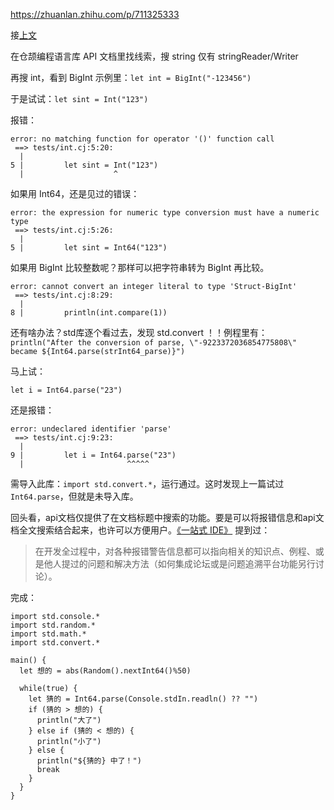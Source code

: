 https://zhuanlan.zhihu.com/p/711325333

接[上文](https://zhuanlan.zhihu.com/p/711324572)

在仓颉编程语言库 API 文档里找线索，搜 string 仅有 stringReader/Writer

再搜 int，看到 BigInt 示例里：`let int = BigInt("-123456")`

于是试试：`let sint = Int("123")`

报错：
```
error: no matching function for operator '()' function call
 ==> tests/int.cj:5:20:
  | 
5 |         let sint = Int("123")
  |                    ^ 
```

如果用 Int64，还是见过的错误：

```
error: the expression for numeric type conversion must have a numeric type
 ==> tests/int.cj:5:26:
  | 
5 |         let sint = Int64("123")
```

如果用 BigInt 比较整数呢？那样可以把字符串转为 BigInt 再比较。

```
error: cannot convert an integer literal to type 'Struct-BigInt'
 ==> tests/int.cj:8:29:
  | 
8 |         println(int.compare(1))
```

还有啥办法？std库逐个看过去，发现 std.convert ！！例程里有：
`println("After the conversion of parse, \"-9223372036854775808\" became ${Int64.parse(strInt64_parse)}")`

马上试：

```
let i = Int64.parse("23")
```

还是报错：

```
error: undeclared identifier 'parse'
 ==> tests/int.cj:9:23:
  | 
9 |         let i = Int64.parse("23")
  |                       ^^^^^ 
```

需导入此库：`import std.convert.*`，运行通过。这时发现上一篇试过 `Int64.parse`，但就是未导入库。

回头看，api文档仅提供了在文档标题中搜索的功能。要是可以将报错信息和api文档全文搜索结合起来，也许可以方便用户。[《一站式 IDE》](https://zhuanlan.zhihu.com/p/260117393) 提到过：

> 在开发全过程中，对各种报错警告信息都可以指向相关的知识点、例程、或是他人提过的问题和解决方法（如何集成论坛或是问题追溯平台功能另行讨论）。

完成：

```
import std.console.*
import std.random.*
import std.math.*
import std.convert.*

main() {
  let 想的 = abs(Random().nextInt64()%50)

  while(true) {
    let 猜的 = Int64.parse(Console.stdIn.readln() ?? "")
    if (猜的 > 想的) {
      println("大了")
    } else if (猜的 < 想的) {
      println("小了")
    } else {
      println("${猜的} 中了！")
      break
    }
  }
}
```
